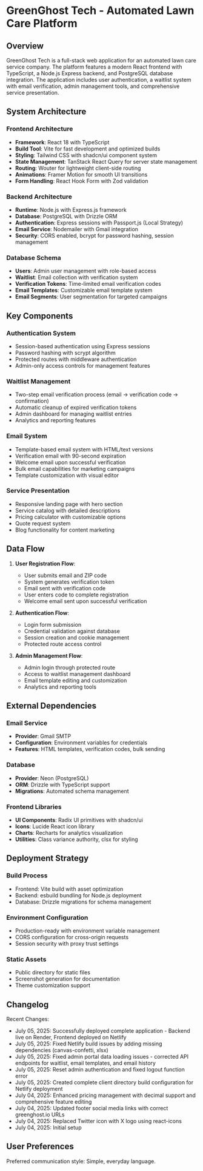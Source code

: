 # GreenGhost Tech - Automated Lawn Care Platform

## Overview

GreenGhost Tech is a full-stack web application for an automated lawn care service company. The platform features a modern React frontend with TypeScript, a Node.js Express backend, and PostgreSQL database integration. The application includes user authentication, a waitlist system with email verification, admin management tools, and comprehensive service presentation.

## System Architecture

### Frontend Architecture
- **Framework**: React 18 with TypeScript
- **Build Tool**: Vite for fast development and optimized builds
- **Styling**: Tailwind CSS with shadcn/ui component system
- **State Management**: TanStack React Query for server state management
- **Routing**: Wouter for lightweight client-side routing
- **Animations**: Framer Motion for smooth UI transitions
- **Form Handling**: React Hook Form with Zod validation

### Backend Architecture
- **Runtime**: Node.js with Express.js framework
- **Database**: PostgreSQL with Drizzle ORM
- **Authentication**: Express sessions with Passport.js (Local Strategy)
- **Email Service**: Nodemailer with Gmail integration
- **Security**: CORS enabled, bcrypt for password hashing, session management

### Database Schema
- **Users**: Admin user management with role-based access
- **Waitlist**: Email collection with verification system
- **Verification Tokens**: Time-limited email verification codes
- **Email Templates**: Customizable email template system
- **Email Segments**: User segmentation for targeted campaigns

## Key Components

### Authentication System
- Session-based authentication using Express sessions
- Password hashing with scrypt algorithm
- Protected routes with middleware authentication
- Admin-only access controls for management features

### Waitlist Management
- Two-step email verification process (email → verification code → confirmation)
- Automatic cleanup of expired verification tokens
- Admin dashboard for managing waitlist entries
- Analytics and reporting features

### Email System
- Template-based email system with HTML/text versions
- Verification email with 90-second expiration
- Welcome email upon successful verification
- Bulk email capabilities for marketing campaigns
- Template customization with visual editor

### Service Presentation
- Responsive landing page with hero section
- Service catalog with detailed descriptions
- Pricing calculator with customizable options
- Quote request system
- Blog functionality for content marketing

## Data Flow

1. **User Registration Flow**:
   - User submits email and ZIP code
   - System generates verification token
   - Email sent with verification code
   - User enters code to complete registration
   - Welcome email sent upon successful verification

2. **Authentication Flow**:
   - Login form submission
   - Credential validation against database
   - Session creation and cookie management
   - Protected route access control

3. **Admin Management Flow**:
   - Admin login through protected route
   - Access to waitlist management dashboard
   - Email template editing and customization
   - Analytics and reporting tools

## External Dependencies

### Email Service
- **Provider**: Gmail SMTP
- **Configuration**: Environment variables for credentials
- **Features**: HTML templates, verification codes, bulk sending

### Database
- **Provider**: Neon (PostgreSQL)
- **ORM**: Drizzle with TypeScript support
- **Migrations**: Automated schema management

### Frontend Libraries
- **UI Components**: Radix UI primitives with shadcn/ui
- **Icons**: Lucide React icon library
- **Charts**: Recharts for analytics visualization
- **Utilities**: Class variance authority, clsx for styling

## Deployment Strategy

### Build Process
- Frontend: Vite build with asset optimization
- Backend: esbuild bundling for Node.js deployment
- Database: Drizzle migrations for schema management

### Environment Configuration
- Production-ready with environment variable management
- CORS configuration for cross-origin requests
- Session security with proxy trust settings

### Static Assets
- Public directory for static files
- Screenshot generation for documentation
- Theme customization support

## Changelog

Recent Changes:
- July 05, 2025: Successfully deployed complete application - Backend live on Render, Frontend deployed on Netlify
- July 05, 2025: Fixed Netlify build issues by adding missing dependencies (canvas-confetti, xlsx)
- July 05, 2025: Fixed admin portal data loading issues - corrected API endpoints for waitlist, email templates, and email history
- July 05, 2025: Reset admin authentication and fixed logout function error
- July 05, 2025: Created complete client directory build configuration for Netlify deployment
- July 04, 2025: Enhanced pricing management with decimal support and comprehensive feature editing
- July 04, 2025: Updated footer social media links with correct greenghost.io URLs
- July 04, 2025: Replaced Twitter icon with X logo using react-icons
- July 04, 2025: Initial setup

## User Preferences

Preferred communication style: Simple, everyday language.